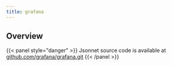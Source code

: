 ```yaml
---
title: grafana
---
```


## Overview



{{< panel style="danger" >}}
Jsonnet source code is available at [github.com/grafana/grafana.git](https://github.com/grafana/grafana.git/tree/master/grafana-mixin)
{{< /panel >}}

